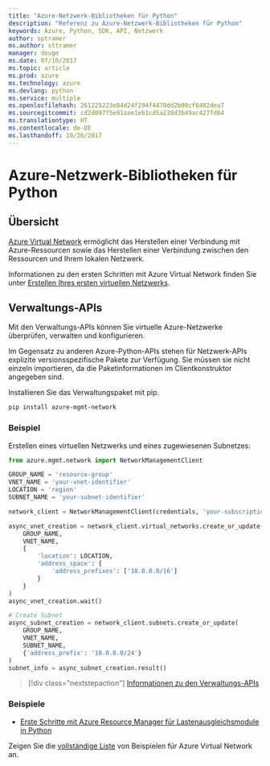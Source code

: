 ```yaml
---
title: "Azure-Netzwerk-Bibliotheken für Python"
description: "Referenz zu Azure-Netzwerk-Bibliotheken für Python"
keywords: Azure, Python, SDK, API, Netzwerk
author: sptramer
ms.author: sttramer
manager: douge
ms.date: 07/10/2017
ms.topic: article
ms.prod: azure
ms.technology: azure
ms.devlang: python
ms.service: multiple
ms.openlocfilehash: 261225223e84d24f294f4470dd2b00cf6402dea7
ms.sourcegitcommit: cd2d097f5e91aae1eb1cd5a238d3b49ac427fd64
ms.translationtype: HT
ms.contentlocale: de-DE
ms.lasthandoff: 10/26/2017
---
```

# <a name="azure-network-libraries-for-python"></a>Azure-Netzwerk-Bibliotheken für Python

## <a name="overview"></a>Übersicht

[Azure Virtual Network](/azure/virtual-network/virtual-networks-overview) ermöglicht das Herstellen einer Verbindung mit Azure-Ressourcen sowie das Herstellen einer Verbindung zwischen den Ressourcen und Ihrem lokalen Netzwerk.

Informationen zu den ersten Schritten mit Azure Virtual Network finden Sie unter [Erstellen Ihres ersten virtuellen Netzwerks](/azure/virtual-network/virtual-network-get-started-vnet-subnet).

## <a name="management-apis"></a>Verwaltungs-APIs

Mit den Verwaltungs-APIs können Sie virtuelle Azure-Netzwerke überprüfen, verwalten und konfigurieren.

Im Gegensatz zu anderen Azure-Python-APIs stehen für Netzwerk-APIs explizite versionsspezifische Pakete zur Verfügung. Sie müssen sie nicht einzeln importieren, da die Paketinformationen im Clientkonstruktor angegeben sind.

Installieren Sie das Verwaltungspaket mit pip.

```bash
pip install azure-mgmt-network
```

### <a name="example"></a>Beispiel

Erstellen eines virtuellen Netzwerks und eines zugewiesenen Subnetzes:

```python
from azure.mgmt.network import NetworkManagementClient

GROUP_NAME = 'resource-group'
VNET_NAME = 'your-vnet-identifier'
LOCATION = 'region'
SUBNET_NAME = 'your-subnet-identifier'

network_client = NetworkManagementClient(credentials, 'your-subscription-id')

async_vnet_creation = network_client.virtual_networks.create_or_update(
    GROUP_NAME,
    VNET_NAME,
    {
        'location': LOCATION,
        'address_space': {
            'address_prefixes': ['10.0.0.0/16']
        }
    }
)
async_vnet_creation.wait()

# Create Subnet
async_subnet_creation = network_client.subnets.create_or_update(
    GROUP_NAME,
    VNET_NAME,
    SUBNET_NAME,
    {'address_prefix': '10.0.0.0/24'}
)
subnet_info = async_subnet_creation.result()
```

> [!div class="nextstepaction"]
> [Informationen zu den Verwaltungs-APIs](/python/api/overview/azure/network/managementlibrary)

### <a name="samples"></a>Beispiele

* [Erste Schritte mit Azure Resource Manager für Lastenausgleichsmodule in Python](https://azure.microsoft.com/en-us/resources/samples/network-python-manage-loadbalancer/)

Zeigen Sie die [vollständige Liste](https://azure.microsoft.com/en-us/resources/samples/?platform=python&term=virtual%20network) von Beispielen für Azure Virtual Network an.
